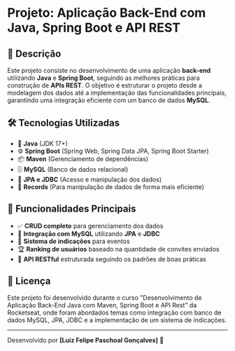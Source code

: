 # Projeto: Aplicação Back-End com Java, Spring Boot e API REST

## 📌 Descrição
Este projeto consiste no desenvolvimento de uma aplicação **back-end** utilizando **Java** e **Spring Boot**, seguindo as melhores práticas para construção de **APIs REST**. O objetivo é estruturar o projeto desde a modelagem dos dados até a implementação das funcionalidades principais, garantindo uma integração eficiente com um banco de dados **MySQL**.

## 🛠️ Tecnologias Utilizadas
- 🚀 **Java** (JDK 17+)
- ⚙️ **Spring Boot** (Spring Web, Spring Data JPA, Spring Boot Starter)
- 📦 **Maven** (Gerenciamento de dependências)
- 🗄️ **MySQL** (Banco de dados relacional)
- 🔗 **JPA e JDBC** (Acesso e manipulação dos dados)
- 📄 **Records** (Para manipulação de dados de forma mais eficiente)

## 🌟 Funcionalidades Principais
- ✅ **CRUD completo** para gerenciamento dos dados
- 🔄 **Integração com MySQL** utilizando **JPA** e **JDBC**
- 📩 **Sistema de indicações** para eventos
- 🏆 **Ranking de usuários** baseado na quantidade de convites enviados
- 📡 **API RESTful** estruturada seguindo os padrões de boas práticas

## 📜 Licença
Este projeto foi desenvolvido durante o curso "Desenvolvimento de Aplicação Back-End Java com Maven, Spring Boot e API Rest" 
da Rocketseat, onde foram abordados temas como integração com banco de dados MySQL, JPA, JDBC e a implementação de um sistema de indicações.

---
Desenvolvido por **[Luiz Felipe Paschoal Gonçalves]** 🚀

